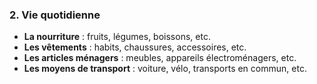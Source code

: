 ### 2. Vie quotidienne

- **La nourriture** : fruits, légumes, boissons, etc.
- **Les vêtements** : habits, chaussures, accessoires, etc.
- **Les articles ménagers** : meubles, appareils électroménagers, etc.
- **Les moyens de transport** : voiture, vélo, transports en commun, etc.
